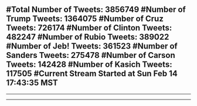 #Total Number of Tweets: 3856749 
#Number of Trump Tweets: 1364075
#Number of Cruz Tweets: 726174
#Number of Clinton Tweets: 482247
#Number of Rubio Tweets: 389022
#Number of Jeb! Tweets: 361523
#Number of Sanders Tweets: 275478
#Number of Carson Tweets: 142428
#Number of Kasich Tweets: 117505
#Current Stream Started at Sun Feb 14 17:43:35 MST
---
---
---
